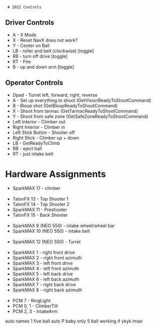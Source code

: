      # 2022 Controls

## Driver Controls
* A - X Mode
* X - Reset NavX                                                               does not work?
* Y - Center on Ball
* LB - roller and belt (clockwise) [toggle]
* RB - turn off drive [toggle]
* RT - Fire
* B - up and down arm [toggle]

## Operator Controls
* Dpad - Turret left, forward, right, reverse
* A - Set up everything to shoot (GetVisionReadyToShootCommand)
* B - Bloop shot (GetBloopReadyToShootCommand)
* X - Shoot from tarmac (GetTarmacReadyToShootCommand)
* Y - Shoot from safe zone (GetSafeZoneReadyToShootCommand)
* Left Interior - Climber out
* Right Interior - Climber in
* Left Stick Button - Shooter off
* Right Stick - Climber up + down
* LB - GetReadyToClimb
* RB - eject ball
* RT - just intake belt
# Hardware Assignments
* SparkMAX 17 - climber
<br></br>
* TalonFX 13 - Top Shooter 1
* TalonFX 14 - Top Shooter 2
* SparkMAX 11 - Preshooter
* TalonFX 15 - Back Shooter
<br></br>
* SparkMAX 9 (NEO 550) - intake wheel/wheel bar
* SparkMAX 10 (NEO 550) - intake belt
<br></br>
* SparkMAX 12 (NEO 550) - Turret
<br></br>
* SparkMAX 1 - right front drive
* SparkMAX 2 - right front azimuth
* SparkMAX 3 - left front drive
* SparkMAX 4 - left front azimuth
* SparkMAX 5 - left back drive
* SparkMAX 6 - left back azimuth
* SparkMAX 7 - right back drive
* SparkMAX 8 - right back azimuth
<br></br>
* PCM 7 - RingLight
* PCM 0, 1 - ClimberTilt
* PCM 2, 3 - IntakeArm



auto names
1 five ball auto P baby only 5 ball working if ykyk lmao



